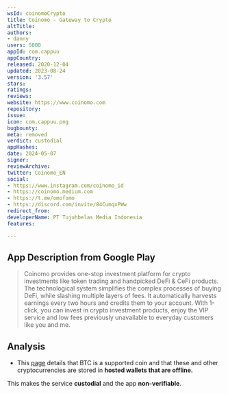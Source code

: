 ```yaml
---
wsId: coinomoCrypto
title: Coinomo - Gateway to Crypto
altTitle: 
authors:
- danny
users: 5000
appId: com.cappuu
appCountry: 
released: 2020-12-04
updated: 2023-08-24
version: '3.57'
stars: 
ratings: 
reviews: 
website: https://www.coinomo.com
repository: 
issue: 
icon: com.cappuu.png
bugbounty: 
meta: removed
verdict: custodial
appHashes: 
date: 2024-05-07
signer: 
reviewArchive: 
twitter: Coinomo_EN
social:
- https://www.instagram.com/coinomo_id
- https://coinomo.medium.com
- https://t.me/omofomo
- https://discord.com/invite/84CumqxPWw
redirect_from: 
developerName: PT Tujuhbelas Media Indonesia
features: 

---
```


## App Description from Google Play

> Coinomo provides one-stop investment platform for crypto investments like token trading and handpicked DeFi & CeFi products. The technological system simplifies the complex processes of buying DeFi, while slashing multiple layers of fees. It automatically harvests earnings every two hours and credits them to your account. With 1-click, you can invest in crypto investment products, enjoy the VIP service and low fees previously unavailable to everyday customers like you and me.

## Analysis 

- This [page](https://dapppocket.zendesk.com/hc/en-us/articles/360051876094-Cappuu-User-Agreement-%E7%94%A8%E6%88%B6%E6%A2%9D%E6%AC%BE) details that BTC is a supported coin and that these and other cryptocurrencies are stored in **hosted wallets that are offline.**

This makes the service **custodial** and the app **non-verifiable**.